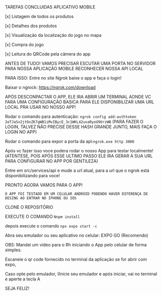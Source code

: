 TAREFAS CONCLUIDAS APLICATIVO MOBILE

[x] Listagem de todos os produtos

[x] Detalhes dos produtos

[x] Visualização da localização do jogo no mapa

[x] Compra do jogo

[x] Leitura do QRCode pela câmera do app

ANTES DE TUDO!
VAMOS PRECISAR ESCUTAR UMA PORTA NO SERVIDOR PARA NOSSA APLICAÇÃO MOBILE RECONHECER NOSSA API LOCAL

PARA ISSO:
Entre no site Ngrok baixe o app e faça o login!

Baixar o ngrock: https://ngrok.com/download

APÓS DESCONPACTAR O APP, ELE IRA ABRIR UM TERMINAL AONDE VC FARA UMA CONFIGURAÇÃO BASICA PARA ELE DISPONIBILIZAR UMA URL LOCAL PRA USAR NO NOSSO APP!

Rodar o comando para autenticação: `ngrok config add-authtoken 2eTJaSv2jtOxZK7gWB1iMvIBycE_3c1WKL42usaRyoU9UrzWB` (PARA FAZER O LOGIN, TALVEZ NÃO PRECISE DESSE HASH GRANDE JUNTO, MAIS FAÇA O LOGIN NO APP)

Rodar o comando para expor a porta da api:`ngrok.exe http 3000`

Após vc fazer isso voce podera rodar o nosso App para testar localmente!(ATENTESE, POIS APÓS ESSE ULTIMO PASSO ELE IRA GERAR A SUA URL PARA CONFIGURAR NO APP POR GENTILEZA)

Entre em src/services/api e mude a url atual, para a url que o ngrok está disponibilizando para voce!


PRONTO AGORA VAMOS PARA O APP!

`O APP FOI TESTADO EM UM CELULAR ANDROID PODENDO HAVER DIFERENÇA DE DESING AO ENTRAR NO IPHONE OU IOS`

CLONE O REPOSITÓRIO

EXECUTE O COMANDO `Nnpm install` 

depois execute o comando `npx expo start -c`

Abra seu emulador ou seu aplicativo no celular: EXPO GO (Recomendo)

OBS: Mandei um video para o Rh iniciando o App pelo celular de forma simples.

Escaneie o qr code fornecido no terminal da aplicação se for abrir com expo,

Caso opte pelo emulador, (Inicie seu emulador e após iniciar, vai no terminal e aperte a tecla A 

SEJA FELIZ!
